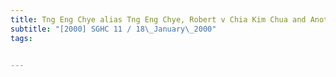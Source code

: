```yaml
---
title: Tng Eng Chye alias Tng Eng Chye, Robert v Chia Kim Chua and Another 
subtitle: "[2000] SGHC 11 / 18\_January\_2000"
tags:


---
```


